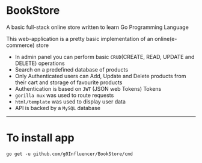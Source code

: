 # BookStore
A basic full-stack online store written to learn Go Programming Language

This web-application is a pretty basic implementation of an online(e-commerce) store

* In admin panel you can perform basic `CRUD`(CREATE, READ, UPDATE and DELETE) operations
* Search on a predefined database of products
* Only Authenticated users can Add, Update and Delete products from their cart and storage of favourite products
* Authentication is based on `JWT` (JSON web Tokens) Tokens
* `gorilla mux` was used to route requests 
* `html/template` was used to display user data
* API is backed by a `MySQL` database
______
# To install app
`go get -u github.com/g0Influencer/BookStore/cmd`


